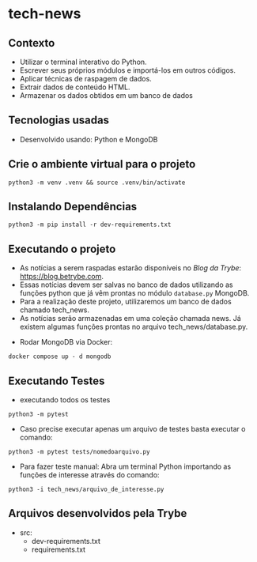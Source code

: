 # tech-news

## Contexto
- Utilizar o terminal interativo do Python.
- Escrever seus próprios módulos e importá-los em outros códigos.
- Aplicar técnicas de raspagem de dados.
- Extrair dados de conteúdo HTML.
- Armazenar os dados obtidos em um banco de dados


## Tecnologias usadas
- Desenvolvido usando: Python e MongoDB
## Crie o ambiente virtual para o projeto
```
python3 -m venv .venv && source .venv/bin/activate
```
## Instalando Dependências
```
python3 -m pip install -r dev-requirements.txt
```
## Executando o projeto
- As notícias a serem raspadas estarão disponíveis no _Blog da Trybe_: https://blog.betrybe.com. 
- Essas notícias devem ser salvas no banco de dados utilizando as funções python que já vêm prontas no módulo `database.py`
MongoDB.
- Para a realização deste projeto, utilizaremos um banco de dados chamado tech_news.
- As notícias serão armazenadas em uma coleção chamada news. Já existem algumas funções prontas no arquivo tech_news/database.py.

* Rodar MongoDB via Docker:
```
docker compose up - d mongodb
```
## Executando Testes
* executando todos os testes
 ```
 python3 -m pytest
```
* Caso precise executar apenas um arquivo de testes basta executar o comando:
```
python3 -m pytest tests/nomedoarquivo.py
```
* Para fazer teste manual: Abra um terminal Python importando as funções de interesse através do comando:
```
python3 -i tech_news/arquivo_de_interesse.py
```
## Arquivos desenvolvidos pela Trybe
* src:
  - dev-requirements.txt
  - requirements.txt